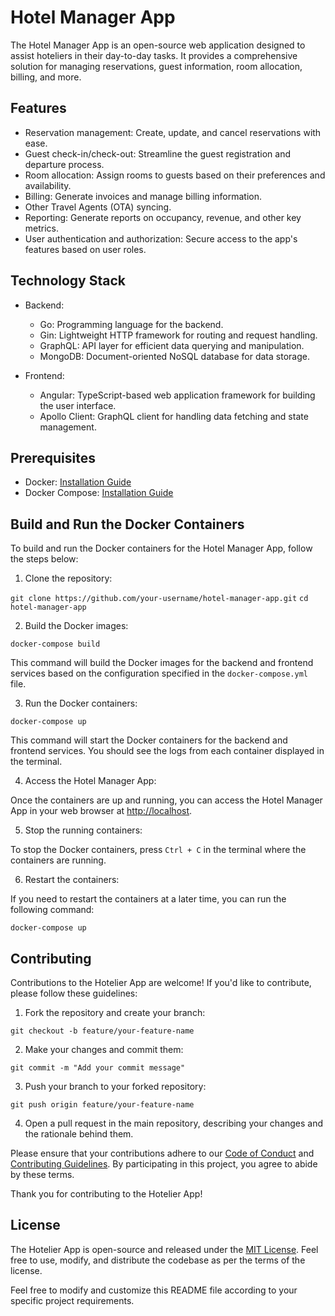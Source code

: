 # Hotel Manager App

The Hotel Manager App is an open-source web application designed to assist hoteliers in their day-to-day tasks. It provides a comprehensive solution for managing reservations, guest information, room allocation, billing, and more.

## Features

- Reservation management: Create, update, and cancel reservations with ease.
- Guest check-in/check-out: Streamline the guest registration and departure process.
- Room allocation: Assign rooms to guests based on their preferences and availability.
- Billing: Generate invoices and manage billing information.
- Other Travel Agents (OTA) syncing.
- Reporting: Generate reports on occupancy, revenue, and other key metrics.
- User authentication and authorization: Secure access to the app's features based on user roles.

## Technology Stack

- Backend:
  - Go: Programming language for the backend.
  - Gin: Lightweight HTTP framework for routing and request handling.
  - GraphQL: API layer for efficient data querying and manipulation.
  - MongoDB: Document-oriented NoSQL database for data storage.

- Frontend:
  - Angular: TypeScript-based web application framework for building the user interface.
  - Apollo Client: GraphQL client for handling data fetching and state management.

## Prerequisites

- Docker: [Installation Guide](https://docs.docker.com/get-docker/)
- Docker Compose: [Installation Guide](https://docs.docker.com/compose/install/)

## Build and Run the Docker Containers

To build and run the Docker containers for the Hotel Manager App, follow the steps below:

1. Clone the repository:

`git clone https://github.com/your-username/hotel-manager-app.git`
`cd hotel-manager-app`


2. Build the Docker images:

`docker-compose build`

This command will build the Docker images for the backend and frontend services based on the configuration specified in the `docker-compose.yml` file.

3. Run the Docker containers:

`docker-compose up`

This command will start the Docker containers for the backend and frontend services. You should see the logs from each container displayed in the terminal.

4. Access the Hotel Manager App:

Once the containers are up and running, you can access the Hotel Manager App in your web browser at [http://localhost](http://localhost).

5. Stop the running containers:

To stop the Docker containers, press `Ctrl + C` in the terminal where the containers are running.

6. Restart the containers:

If you need to restart the containers at a later time, you can run the following command:

`docker-compose up`

## Contributing

Contributions to the Hotelier App are welcome! If you'd like to contribute, please follow these guidelines:

1. Fork the repository and create your branch:

`git checkout -b feature/your-feature-name`

2. Make your changes and commit them:

`git commit -m "Add your commit message"`

3. Push your branch to your forked repository:

`git push origin feature/your-feature-name`

4. Open a pull request in the main repository, describing your changes and the rationale behind them.

Please ensure that your contributions adhere to our [Code of Conduct](CODE_OF_CONDUCT.md) and [Contributing Guidelines](CONTRIBUTING.md). By participating in this project, you agree to abide by these terms.

Thank you for contributing to the Hotelier App!

## License

The Hotelier App is open-source and released under the [MIT License](LICENSE). Feel free to use, modify, and distribute the codebase as per the terms of the license.

Feel free to modify and customize this README file according to your specific project requirements.

